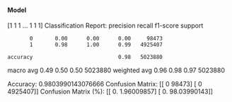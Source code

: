 #### Model
[1 1 1 ... 1 1 1]
Classification Report:
              precision    recall  f1-score   support

           0       0.00      0.00      0.00     98473
           1       0.98      1.00      0.99   4925407

    accuracy                           0.98   5023880
   macro avg       0.49      0.50      0.50   5023880
weighted avg       0.96      0.98      0.97   5023880

Accuracy: 0.9803990143076666
Confusion Matrix:
[[      0   98473]
 [      0 4925407]]
Confusion Matrix (%):
[[ 0.          1.96009857]
 [ 0.         98.03990143]]
